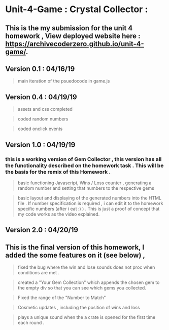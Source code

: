# Unit-4-Game : Crystal Collector :
 
## This is the my submission for the unit 4 homework , View deployed website here : https://archivecoderzero.github.io/unit-4-game/.

## Version 0.1 : 04/16/19
> main iteration of the psuedocode in game.js

## Version 0.4 : 04/19/19
> assets and css completed

> coded random numbers

> coded onclick events

## Version 1.0 : 04/19/19
### this is a working version of Gem Collector , this version has all the functionality described on the homework task . This will be the basis for the remix of this Homework . 
> basic functioning Javascript, Wins / Loss counter , generating a random number and setting that numbers to the respective gems

> basic layout and displaying of the generated numbers into the HTML file . If number specification is required , i can edit it to the homework specific numbers (after i eat :) ) . This is just a proof of concept that my code works as the video explained.

## Version 2.0 : 04/20/19
## This is the final version of this homework, I added the some features on it (see below) , 
> fixed the bug where the win and lose sounds does not proc when conditions are met .

> created a "Your Gem Collection" which appends the chosen gem to the empty div so that you can see which gems you collected.

> Fixed the range of the "Number to Match" 

> Cosmetic updates , including the position of wins and loss

> plays a unique sound when the a crate is opened for the first time each round .









